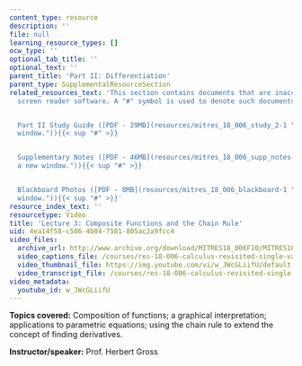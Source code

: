 ```yaml
---
content_type: resource
description: ''
file: null
learning_resource_types: []
ocw_type: ''
optional_tab_title: ''
optional_text: ''
parent_title: 'Part II: Differentiation'
parent_type: SupplementalResourceSection
related_resources_text: 'This section contains documents that are inaccessible to
  screen reader software. A "#" symbol is used to denote such documents.


  Part II Study Guide ([PDF - 29MB](resources/mitres_18_006_study_2-1 "Open in a new
  window.")){{< sup "#" >}}


  Supplementary Notes ([PDF - 46MB](resources/mitres_18_006_supp_notes-1 "Open in
  a new window.")){{< sup "#" >}}


  Blackboard Photos ([PDF - 8MB](resources/mitres_18_006_blackboard-1 "Open in a new
  window.")){{< sup "#" >}}'
resource_index_text: ''
resourcetype: Video
title: 'Lecture 3: Composite Functions and the Chain Rule'
uid: 4ea14f58-c586-4b84-7581-805ac2a9fcc4
video_files:
  archive_url: http://www.archive.org/download/MITRES18_006F10/MITRES18_006F10_26_0203_300k.mp4
  video_captions_file: /courses/res-18-006-calculus-revisited-single-variable-calculus-fall-2010/c7fdcf79aa465bccb8adaaf74d7c7e5d_w_JWcGLiifU.vtt
  video_thumbnail_file: https://img.youtube.com/vi/w_JWcGLiifU/default.jpg
  video_transcript_file: /courses/res-18-006-calculus-revisited-single-variable-calculus-fall-2010/b23962385ad769dd34b32796ca1ff8c4_w_JWcGLiifU.pdf
video_metadata:
  youtube_id: w_JWcGLiifU
---
```


**Topics covered:** Composition of functions; a graphical interpretation; applications to parametric equations; using the chain rule to extend the concept of finding derivatives.

**Instructor/speaker:** Prof. Herbert Gross